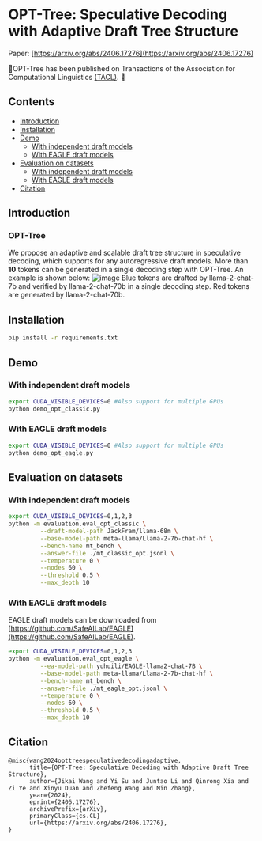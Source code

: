 # OPT-Tree: Speculative Decoding with Adaptive Draft Tree Structure
Paper: [https://arxiv.org/abs/2406.17276](https://arxiv.org/abs/2406.17276)

🎉OPT-Tree has been published on Transactions of the Association for Computational Linguistics  [(TACL)](https://direct.mit.edu/tacl/article/doi/10.1162/tacl_a_00735/128189).  🎉

## Contents
- [Introduction](#Introduction)
- [Installation](#installation)
- [Demo](#Demo)
  - [With independent draft models](#With-independent-draft-models)
  - [With EAGLE draft models](#With-EAGLE-draft-models)
- [Evaluation on datasets](#Evaluation-on-datasets)
  - [With independent draft models](#With-independent-draft-models)
  - [With EAGLE draft models](#With-EAGLE-draft-models)
- [Citation](#citation)

## Introduction
### OPT-Tree
We propose an adaptive and scalable draft tree structure in speculative decoding, which supports for any autoregressive draft models. More than **10** tokens can be generated in a single decoding step with OPT-Tree.
An example is shown below:
![image](https://github.com/Jikai0Wang/OPT-Tree/blob/main/case.png)
Blue tokens are drafted by llama-2-chat-7b and verified by llama-2-chat-70b in a single decoding step. Red tokens are generated by llama-2-chat-70b.

## Installation
```bash
pip install -r requirements.txt
```

## Demo
### With independent draft models
```bash
export CUDA_VISIBLE_DEVICES=0 #Also support for multiple GPUs
python demo_opt_classic.py
```
### With EAGLE draft models
```bash
export CUDA_VISIBLE_DEVICES=0 #Also support for multiple GPUs
python demo_opt_eagle.py
```

## Evaluation on datasets
### With independent draft models
```bash
export CUDA_VISIBLE_DEVICES=0,1,2,3
python -m evaluation.eval_opt_classic \
		 --draft-model-path JackFram/llama-68m \
		 --base-model-path meta-llama/Llama-2-7b-chat-hf \
		 --bench-name mt_bench \
		 --answer-file ./mt_classic_opt.jsonl \
		 --temperature 0 \
		 --nodes 60 \
		 --threshold 0.5 \
		 --max_depth 10
```
### With EAGLE draft models
EAGLE draft models can be downloaded from [https://github.com/SafeAILab/EAGLE](https://github.com/SafeAILab/EAGLE).
```bash
export CUDA_VISIBLE_DEVICES=0,1,2,3
python -m evaluation.eval_opt_eagle \
		 --ea-model-path yuhuili/EAGLE-llama2-chat-7B \
		 --base-model-path meta-llama/Llama-2-7b-chat-hf \
		 --bench-name mt_bench \
		 --answer-file ./mt_eagle_opt.jsonl \
		 --temperature 0 \
		 --nodes 60 \
		 --threshold 0.5 \
		 --max_depth 10
```

## Citation
```
@misc{wang2024opttreespeculativedecodingadaptive,
      title={OPT-Tree: Speculative Decoding with Adaptive Draft Tree Structure}, 
      author={Jikai Wang and Yi Su and Juntao Li and Qinrong Xia and Zi Ye and Xinyu Duan and Zhefeng Wang and Min Zhang},
      year={2024},
      eprint={2406.17276},
      archivePrefix={arXiv},
      primaryClass={cs.CL}
      url={https://arxiv.org/abs/2406.17276}, 
}
```
